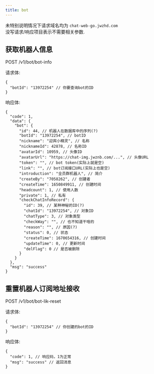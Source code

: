 ```yaml
---
title: bot
---
```


未特别说明情况下请求域名均为 `chat-web-go.jwzhd.com`  
没写请求/响应项目表示不需要相关参数.  

## 获取机器人信息

POST /v1/bot/bot-info

请求体:  

```JSONC
{
  "botId": "13972254" // 你要查询bot的ID
}
```

响应体:  

```JSONC
{
  "code": 1,
  "data": {
    "bot": {
      "id": 44, // 机器人在数据库中的序列(?)
      "botId": "13972254", // botID
      "nickname": "迎宾小精灵", // 名称
      "nicknameId": 42878, // 名称ID
      "avatarId": 10959, // 头像ID
      "avatarUrl": "https://chat-img.jwznb.com/...", // 头像URL
      "token": "", // bot token(实际上就是空)
      "link": "", // bot订阅接口URL(实际上也是空)
      "introduction": "全员群机器人", // 简介
      "createBy": "7058262", // 创建者
      "createTime": 1650849911, // 创建时间
      "headcount": 1, // 使用人数
      "private": 1, // 私有
      "checkChatInfoRecord": {
        "id": 39, // 某种神秘的ID(?)
        "chatId": "13972254", // 对象ID
        "chatType": 3, // 对象类型
        "checkWay": "", // 也不知道干啥的
        "reason": "", // 原因(?)
        "status": 0, // 状态
        "createTime": 1670654316, // 创建时间
        "updateTime": 0, // 更新时间
        "delFlag": 0 // 是否被删除
      }
    }
  },
  "msg": "success"
}
```

## 重置机器人订阅地址接收

POST /v1/bot/bot-lik-reset

请求体:  

```JSONC
{
  "botId": "13972254" // 你创建的bot的ID
}
```

响应体:  

```JSONC
{
  "code": 1, // 响应码，1为正常
  "msg": "success" // 返回消息
}
```
